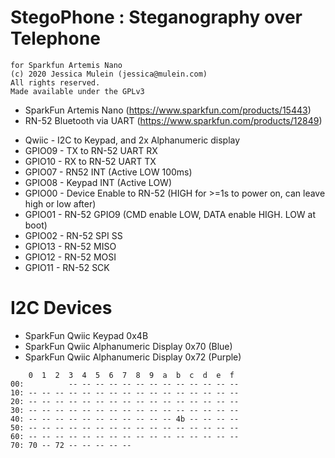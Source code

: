 
# StegoPhone : Steganography over Telephone
```
for Sparkfun Artemis Nano
(c) 2020 Jessica Mulein (jessica@mulein.com)
All rights reserved.
Made available under the GPLv3
```

- SparkFun Artemis Nano (https://www.sparkfun.com/products/15443)
- RN-52 Bluetooth via UART (https://www.sparkfun.com/products/12849)

* Qwiic - I2C to Keypad, and 2x Alphanumeric display
* GPIO09 - TX to RN-52 UART RX
* GPIO10 - RX to RN-52 UART TX
* GPIO07 - RN52 INT (Active LOW 100ms)
* GPIO08 - Keypad INT (Active LOW)
* GPIO00 - Device Enable to RN-52 (HIGH for >=1s to power on, can leave high or low after)
* GPIO01 - RN-52 GPIO9 (CMD enable LOW, DATA enable HIGH. LOW at boot)
* GPIO02 - RN-52 SPI SS
* GPIO13 - RN-52 MISO
* GPIO12 - RN-52 MOSI
* GPIO11 - RN-52 SCK

# I2C Devices

* SparkFun Qwiic Keypad 0x4B
* SparkFun Qwiic Alphanumeric Display 0x70 (Blue)
* SparkFun Qwiic Alphanumeric Display 0x72 (Purple)

```
    0  1  2  3  4  5  6  7  8  9  a  b  c  d  e  f
00:          -- -- -- -- -- -- -- -- -- -- -- -- --
10: -- -- -- -- -- -- -- -- -- -- -- -- -- -- -- --
20: -- -- -- -- -- -- -- -- -- -- -- -- -- -- -- --
30: -- -- -- -- -- -- -- -- -- -- -- -- -- -- -- --
40: -- -- -- -- -- -- -- -- -- -- -- 4b -- -- -- --
50: -- -- -- -- -- -- -- -- -- -- -- -- -- -- -- --
60: -- -- -- -- -- -- -- -- -- -- -- -- -- -- -- --
70: 70 -- 72 -- -- -- -- --
```
